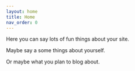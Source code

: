 ```yaml
---
layout: home
title: Home
nav_order: 0
---
```


Here you can say lots of fun things about your site.

Maybe say a some things about yourself.

Or maybe what you plan to blog about.
